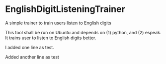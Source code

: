 EnglishDigitListeningTrainer
============================

A simple trainer to train users listen to English digits

This tool shall be run on Ubuntu and depends on (1) python, and (2) espeak. It trains user to listen to English digits better.

I added one line as test.

Added another line as test
